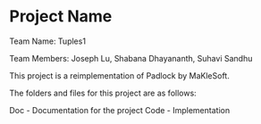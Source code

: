 # Project Name

Team Name: Tuples1

Team Members: Joseph Lu, Shabana Dhayananth, Suhavi Sandhu


This project is a reimplementation of Padlock by MaKleSoft.

The folders and files for this project are as follows:

Doc - Documentation for the project
Code - Implementation

